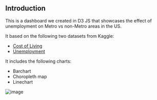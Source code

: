 ## Introduction
This is a dashboard we created in D3 JS that showcases the effect of unemployment on Metro vs non-Metro areas in the US.

It based on the following two datasets from Kaggle:
- [Cost of Living](https://www.kaggle.com/datasets/asaniczka/us-cost-of-living-dataset-3171-counties)
- [Unemployment](https://www.kaggle.com/datasets/valbauman/student-engagement-online-learning-supplement)

It includes the following charts:
- Barchart
- Choropleth map
- Linechart

![image](https://github.com/user-attachments/assets/d0ffedcf-e831-4a6d-9df7-3598a63ddd49)


